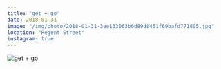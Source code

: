 ```yaml
---
title: "get + go"
date: 2018-01-31
image: "/img/photo/2018-01-31-3ee133063b6d89d8451f69bafd771805.jpg"
location: "Regent Street"
instagram: true
---
```


![get + go](/img/photo/2018-01-31-3ee133063b6d89d8451f69bafd771805.jpg)
